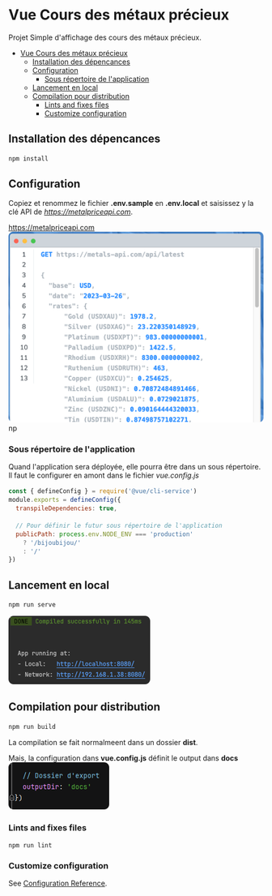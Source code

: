 # Vue Cours des métaux précieux

Projet Simple d'affichage des cours des métaux précieux.

<!-- TOC -->
* [Vue Cours des métaux précieux](#vue-cours-des-métaux-précieux)
  * [Installation des dépencances](#installation-des-dépencances)
  * [Configuration](#configuration)
    * [Sous répertoire de l'application](#sous-répertoire-de-lapplication)
  * [Lancement en local](#lancement-en-local)
  * [Compilation pour distribution](#compilation-pour-distribution)
    * [Lints and fixes files](#lints-and-fixes-files)
    * [Customize configuration](#customize-configuration)
<!-- TOC -->

## Installation des dépencances
```bash
npm install
```

## Configuration

Copiez et renommez le fichier **.env.sample** en **.env.local** et saisissez y la clé API de *https://metalpriceapi.com*.

https://metalpriceapi.com
![](readme_docs/metalsapi.png)np

### Sous répertoire de l'application

Quand l'application sera déployée, elle pourra être dans un sous répertoire.
Il faut le configurer en amont dans le fichier *vue.config.js*



```js
const { defineConfig } = require('@vue/cli-service')
module.exports = defineConfig({
  transpileDependencies: true,

  // Pour définir le futur sous répertoire de l'application
  publicPath: process.env.NODE_ENV === 'production'
    ? '/bijoubijou/'
    : '/'
})

```

## Lancement en local

```bash
npm run serve
```
![](readme_docs/npmserve.png)

## Compilation pour distribution

```bash
npm run build
```

La compilation se fait normalmeent dans un dossier **dist**.

Mais, la configuration dans **vue.config.js** définit le output dans **docs**
![](readme_docs/vueconfig.png)

### Lints and fixes files
```
npm run lint
```

### Customize configuration
See [Configuration Reference](https://cli.vuejs.org/config/).
